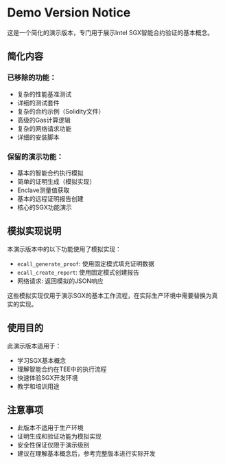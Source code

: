 # Demo Version Notice

这是一个简化的演示版本，专门用于展示Intel SGX智能合约验证的基本概念。

## 简化内容

### 已移除的功能：
- 复杂的性能基准测试
- 详细的测试套件
- 复杂的合约示例（Solidity文件）
- 高级的Gas计算逻辑
- 复杂的网络请求功能
- 详细的安装脚本

### 保留的演示功能：
- 基本的智能合约执行模拟
- 简单的证明生成（模拟实现）
- Enclave测量值获取
- 基本的远程证明报告创建
- 核心的SGX功能演示

## 模拟实现说明

本演示版本中的以下功能使用了模拟实现：
- `ecall_generate_proof`: 使用固定模式填充证明数据
- `ecall_create_report`: 使用固定模式创建报告
- 网络请求: 返回模拟的JSON响应

这些模拟实现仅用于演示SGX的基本工作流程，在实际生产环境中需要替换为真实的实现。

## 使用目的

此演示版本适用于：
- 学习SGX基本概念
- 理解智能合约在TEE中的执行流程
- 快速体验SGX开发环境
- 教学和培训用途

## 注意事项

- 此版本不适用于生产环境
- 证明生成和验证功能为模拟实现
- 安全性保证仅限于演示级别
- 建议在理解基本概念后，参考完整版本进行实际开发